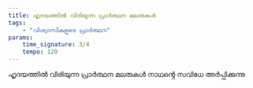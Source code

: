 ```yaml
---
title: ഹൃദയത്തിൽ വിരിയുന്ന പ്രാർത്ഥന മലരുകൾ
tags:
    - "വിശ്വാസികളുടെ പ്രാർത്ഥന"
params:
    time_signature: 3/4
    tempo: 120
---
```

ഹൃദയത്തിൽ വിരിയുന്ന പ്രാർത്ഥന മലരുകൾ
നാഥൻ്റെ സവിധേ അർപ്പിക്കുന്നു
